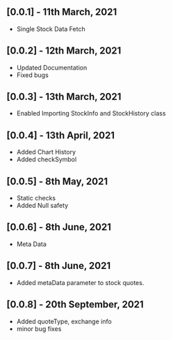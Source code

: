 ## [0.0.1] - 11th March, 2021

- Single Stock Data Fetch

## [0.0.2] - 12th March, 2021

- Updated Documentation
- Fixed bugs

## [0.0.3] - 13th March, 2021

- Enabled Importing StockInfo and StockHistory class

## [0.0.4] - 13th April, 2021

- Added Chart History
- Added checkSymbol

## [0.0.5] - 8th May, 2021

- Static checks
- Added Null safety

## [0.0.6] - 8th June, 2021

- Meta Data

## [0.0.7] - 8th June, 2021

- Added metaData parameter to stock quotes.

## [0.0.8] - 20th September, 2021

- Added quoteType, exchange info
- minor bug fixes
